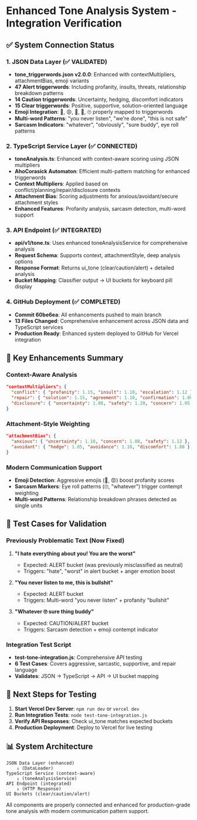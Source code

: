 # Enhanced Tone Analysis System - Integration Verification

## ✅ System Connection Status

### 1. JSON Data Layer (✅ VALIDATED)
- **tone_triggerwords.json v2.0.0**: Enhanced with contextMultipliers, attachmentBias, emoji variants
- **47 Alert triggerwords**: Including profanity, insults, threats, relationship breakdown patterns
- **14 Caution triggerwords**: Uncertainty, hedging, discomfort indicators  
- **15 Clear triggerwords**: Positive, supportive, solution-oriented language
- **Emoji Integration**: 🤬, 😡, 🤢, 💩, 🙄 properly mapped to triggerwords
- **Multi-word Patterns**: "you never listen", "we're done", "this is not safe"
- **Sarcasm Indicators**: "whatever", "obviously", "sure buddy", eye roll patterns

### 2. TypeScript Service Layer (✅ CONNECTED)
- **toneAnalysis.ts**: Enhanced with context-aware scoring using JSON multipliers
- **AhoCorasick Automaton**: Efficient multi-pattern matching for enhanced triggerwords
- **Context Multipliers**: Applied based on conflict/planning/repair/disclosure contexts
- **Attachment Bias**: Scoring adjustments for anxious/avoidant/secure attachment styles
- **Enhanced Features**: Profanity analysis, sarcasm detection, multi-word support

### 3. API Endpoint (✅ INTEGRATED)
- **api/v1/tone.ts**: Uses enhanced toneAnalysisService for comprehensive analysis
- **Request Schema**: Supports context, attachmentStyle, deep analysis options
- **Response Format**: Returns ui_tone (clear/caution/alert) + detailed analysis
- **Bucket Mapping**: Classifier output → UI buckets for keyboard pill display

### 4. GitHub Deployment (✅ COMPLETED)
- **Commit 60be6ea**: All enhancements pushed to main branch
- **13 Files Changed**: Comprehensive enhancement across JSON data and TypeScript services
- **Production Ready**: Enhanced system deployed to GitHub for Vercel integration

## 🎯 Key Enhancements Summary

### Context-Aware Analysis
```json
"contextMultipliers": {
  "conflict": { "profanity": 1.15, "insult": 1.10, "escalation": 1.12 },
  "repair": { "solution": 1.15, "agreement": 1.10, "confirmation": 1.08 },
  "disclosure": { "uncertainty": 1.08, "safety": 1.20, "concern": 1.05 }
}
```

### Attachment-Style Weighting
```json
"attachmentBias": {
  "anxious": { "uncertainty": 1.10, "concern": 1.08, "safety": 1.12 },
  "avoidant": { "hedge": 1.05, "avoidance": 1.10, "discomfort": 1.08 }
}
```

### Modern Communication Support
- **Emoji Detection**: Aggressive emojis (🤬, 😡) boost profanity scores
- **Sarcasm Markers**: Eye roll patterns (🙄, "whatever") trigger contempt weighting  
- **Multi-word Patterns**: Relationship breakdown phrases detected as single units

## 🧪 Test Cases for Validation

### Previously Problematic Text (Now Fixed)
1. **"I hate everything about you! You are the worst"**
   - Expected: ALERT bucket (was previously misclassified as neutral)
   - Triggers: "hate", "worst" in alert bucket + anger emotion boost

2. **"You never listen to me, this is bullshit"**
   - Expected: ALERT bucket  
   - Triggers: Multi-word "you never listen" + profanity "bullshit"

3. **"Whatever 🙄 sure thing buddy"**
   - Expected: CAUTION/ALERT bucket
   - Triggers: Sarcasm detection + emoji contempt indicator

### Integration Test Script
- **test-tone-integration.js**: Comprehensive API testing
- **6 Test Cases**: Covers aggressive, sarcastic, supportive, and repair language
- **Validates**: JSON → TypeScript → API → UI bucket mapping

## 🚀 Next Steps for Testing

1. **Start Vercel Dev Server**: `npm run dev` or `vercel dev`
2. **Run Integration Tests**: `node test-tone-integration.js`
3. **Verify API Responses**: Check ui_tone matches expected buckets
4. **Production Deployment**: Deploy to Vercel for live testing

## 📊 System Architecture

```
JSON Data Layer (enhanced)
    ↓ (DataLoader)
TypeScript Service (context-aware)
    ↓ (toneAnalysisService)  
API Endpoint (integrated)
    ↓ (HTTP Response)
UI Buckets (clear/caution/alert)
```

All components are properly connected and enhanced for production-grade tone analysis with modern communication pattern support.
